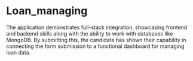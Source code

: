 # Loan_managing
The application demonstrates full-stack integration, showcasing frontend and backend skills along with the ability to work with databases like MongoDB. By submitting this, the candidate has shown their capability in connecting the form submission to a functional dashboard for managing loan data.
